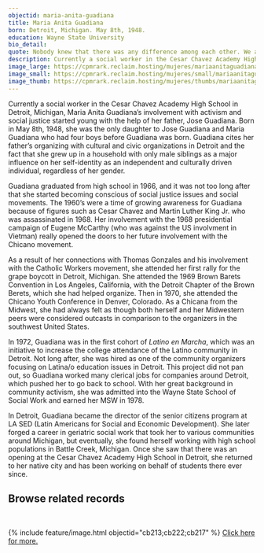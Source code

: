 ```yaml
---
objectid: maria-anita-guadiana
title: Maria Anita Guadiana
born: Detroit, Michigan. May 8th, 1948.
education: Wayne State University
bio_detail:
quote: Nobody knew that there was any difference among each other. We all lived in the same neighborhood, we all lived at the same level of poverty.
description: Currently a social worker in the Cesar Chavez Academy High School in Detroit, Michigan, Maria Anita Guadiana’s involvement with activism and social justice started young with the help of her father, Jose Guadiana. Born in May 8th, 1948, she was the only daughter to Jose Guadiana and Maria Guadiana who had four boys before Guadiana was born.
image_large: https://cpmrark.reclaim.hosting/mujeres/mariaanitaguadiana.png
image_small: https://cpmrark.reclaim.hosting/mujeres/small/mariaanitaguadiana_sm.jpg
image_thumb: https://cpmrark.reclaim.hosting/mujeres/thumbs/mariaanitaguadiana_th.jpg
---
```


Currently a social worker in the Cesar Chavez Academy High School in Detroit, Michigan, Maria Anita Guadiana’s involvement with activism and social justice started young with the help of her father, Jose Guadiana. Born in May 8th, 1948, she was the only daughter to Jose Guadiana and Maria Guadiana who had four boys before Guadiana was born. Guadiana cites her father’s organizing with cultural and civic organizations in Detroit and the fact that she grew up in a household with only male siblings as a major influence on her self-identity as an independent and culturally driven individual, regardless of her gender.

Guadiana graduated from high school in 1966, and it was not too long after that she started becoming conscious of social justice issues and social movements. The 1960’s were a time of growing awareness for Guadiana because of figures such as Cesar Chavez and Martin Luther King Jr. who was assassinated in 1968. Her involvement with the 1968 presidential campaign of Eugene McCarthy (who was against the US involvment in Vietman) really opened the doors to her future involvement with the Chicano movement.

As a result of her connections with Thomas Gonzales and his involvement with the Catholic Workers movement, she attended her first rally for the grape boycott in Detroit, Michigan. She attended the 1969 Brown Barets Convention in Los Angeles, California, with the Detroit Chapter of the Brown Berets, which she had helped organize. Then in 1970, she attended the Chicano Youth Conference in Denver, Colorado. As a Chicana from the Midwest, she had always felt as though both herself and her Midwestern peers were considered outcasts in comparison to the organizers in the southwest United States.

In 1972, Guadiana was in the first cohort of _Latino en Marcha_, which was an initiative to increase the college attendance of the Latino community in Detroit. Not long after, she was hired as one of the community organizers focusing on Latina/o education issues in Detroit. This project did not pan out, so Guadiana worked many clerical jobs for companies around Detroit, which pushed her to go back to school. With her great background in community activism, she was admitted into the Wayne State School of Social Work and earned her MSW in 1978.

In Detroit, Guadiana became the director of the senior citizens program at LA SED (Latin Americans for Social and Economic Development). She later forged a career in geriatric social work that took her to various communities around Michigan, but eventually, she found herself working with high school populations in Battle Creek, Michigan. Once she saw that there was an opening at the Cesar Chavez Academy High School in Detroit, she returned to her native city and has been working on behalf of students there ever since.

## Browse related records
<br>

{% include feature/image.html objectid="cb213;cb222;cb217" %}
[Click here for more.](http://127.0.0.1:4000/chicanapormiraza/browse.html#maria%20guadiana)